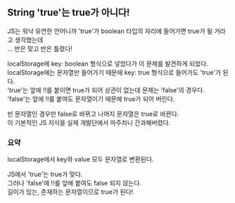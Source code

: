 ## String 'true'는 true가 아니다!
JS는 워낙 유연한 언어니까 'true'가 boolean 타입의 자리에 들어가면 true가 될 거라고 생각했는데   
... 반은 맞고 반은 틀렸다!   

localStorage에 key: boolean 형식으로 넣었다가 이 문제를 발견하게 되었다.   
localStorage에는 문자열만 들어가기 때문에 key: true 형식으로 들어가도 'true'가 된다.   
'true'는 앞에 !!를 붙이면 true가 되어 상관이 없는데 문제는 'false'의 경우다.   
'false'는 앞에 !!를 붙여도 문자열이기 때문에 true가 되어 버린다.   

빈 문자열인 경우만 false로 바뀌고 나머지 문자열은 true로 바뀐다.   
이 기본적인 JS 지식을 실제 개발단에서 마주치니 간과해버렸다.   
### 요약
localStorage에서 key와 value 모두 문자열로 변환된다.   

JS에서 'true'는 true가 맞다.   
그러나 'false'에 !!를 앞에 붙여도 false 되지 않는다.   
길이가 있는, 존재하는 문자열이므로 true가 된다! 
